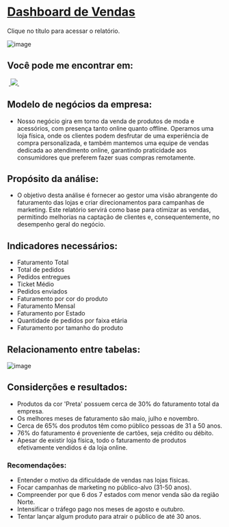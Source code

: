 # [Dashboard de Vendas](https://app.powerbi.com/groups/me/reports/d745d77d-07be-4c1d-9f85-d8de4857fbc2/ReportSection?experience=power-bi)

Clique no título para acessar o relatório.

![image](https://github.com/BrunoFelipeCB/Power-BI/assets/99086238/465532a0-fbd6-45fb-8f0a-d02a463df61b)




## Você pode me encontrar em:
&nbsp;<a href="https://www.linkedin.com/in/brunofcb/">
  <img src="https://img.shields.io/badge/linkedin-%230077B5.svg?style=for-the-badge&logo=linkedin&logoColor=white">
</a>&nbsp;

## Modelo de negócios da empresa:
-  Nosso negócio gira em torno da venda de produtos de moda e acessórios, com presença tanto online quanto offline. Operamos uma loja física, onde os clientes podem desfrutar de uma experiência de compra personalizada, e também mantemos uma equipe de vendas dedicada ao atendimento online, garantindo praticidade aos consumidores que preferem fazer suas compras remotamente.
## Propósito da análise:
- O objetivo desta análise é fornecer ao gestor uma visão abrangente do faturamento das lojas e criar direcionamentos para campanhas de marketing. Este relatório servirá como base para otimizar as vendas, permitindo melhorias na captação de clientes e, consequentemente, no desempenho geral do negócio.
## Indicadores necessários:
- Faturamento Total
- Total de pedidos
- Pedidos entregues
- Ticket Médio
- Pedidos enviados
- Faturamento por cor do produto
- Faturamento Mensal
- Faturamento por Estado
- Quantidade de pedidos por faixa etária
- Faturamento por tamanho do produto
  
## Relacionamento entre tabelas:
![image](https://github.com/BrunoFelipeCB/Power-BI/assets/99086238/16cc71f5-630d-4f3e-93be-a512bfd53f6a)



## Considerções e resultados:
- Produtos da cor 'Preta' possuem cerca de 30% do faturamento total da empresa.
- Os melhores meses de faturamento são maio, julho e novembro.
- Cerca de 65% dos produtos têm como público pessoas de 31 a 50 anos.
- 76% do faturamento é proveniente de cartões, seja crédito ou débito.
- Apesar de existir loja física, todo o faturamento de produtos efetivamente vendidos é da loja online.
### Recomendações:
- Entender o motivo da dificuldade de vendas nas lojas físicas.
- Focar campanhas de marketing no público-alvo (31-50 anos).
- Compreender por que 6 dos 7 estados com menor venda são da região Norte.
- Intensificar o tráfego pago nos meses de agosto e outubro.
- Tentar lançar algum produto para atrair o público de até 30 anos.
